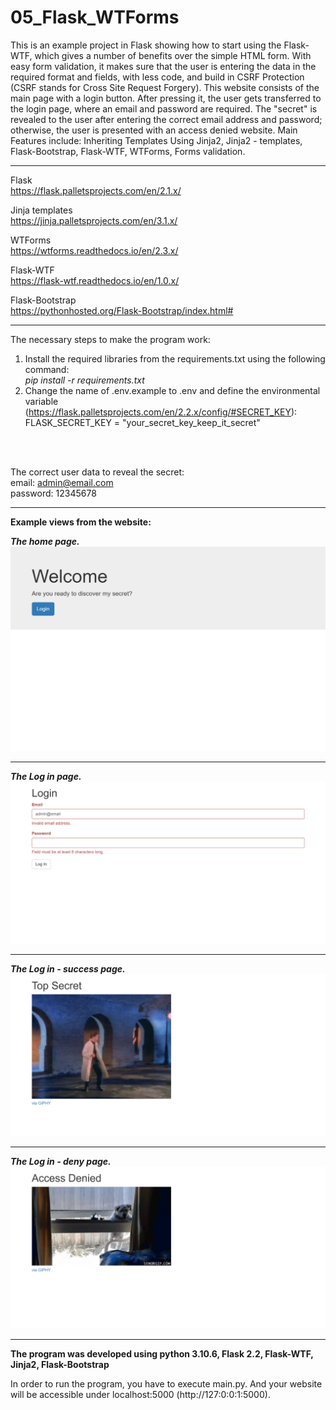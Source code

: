 # 05_Flask_WTForms

This is an example project in Flask showing how to start using the Flask-WTF, which gives a number of benefits over the simple HTML form.
With easy form validation, it makes sure that the user is entering the data in the required format and fields, with less code, and build in CSRF Protection (CSRF stands for Cross Site Request Forgery).
This website consists of the main page with a login button. After pressing it, the user gets transferred to the login page,
where an email and password are required. The "secret" is revealed to the user after entering the correct email address and password; otherwise, the user is presented with an access denied website.
Main Features include: Inheriting Templates Using Jinja2, Jinja2 - templates, Flask-Bootstrap, Flask-WTF, WTForms, Forms validation. 

---

Flask</br>
https://flask.palletsprojects.com/en/2.1.x/</br>


Jinja templates</br>
https://jinja.palletsprojects.com/en/3.1.x/</br>


WTForms</br>
https://wtforms.readthedocs.io/en/2.3.x/</br>


Flask-WTF</br>
https://flask-wtf.readthedocs.io/en/1.0.x/</br>


Flask-Bootstrap</br>
https://pythonhosted.org/Flask-Bootstrap/index.html#</br>

---

The necessary steps to make the program work:</br>
1. Install the required libraries from the requirements.txt using the following command: </br>
*pip install -r requirements.txt*</br>
2. Change the name of .env.example to .env and define the environmental variable (https://flask.palletsprojects.com/en/2.2.x/config/#SECRET_KEY):</br>
FLASK_SECRET_KEY = "your_secret_key_keep_it_secret"</br>

</br>
</br>

The correct user data to reveal the secret:</br>
email: admin@email.com</br>
password: 12345678</br>

---

**Example views from the website:**</br>


***The home page.***</br>
![Screenshot](docs/img/home.png)</br>

---

***The Log in page.***</br>
![Screenshot](docs/img/login_page.png)</br>

---

***The Log in - success page.***</br>
![Screenshot](docs/img/login_success.png)</br>

---

***The Log in - deny page.***</br>
![Screenshot](docs/img/login_denied.png)</br>


---

**The program was developed using python 3.10.6, Flask 2.2, Flask-WTF, Jinja2, Flask-Bootstrap**


In order to run the program, you have to execute main.py.
And your website will be accessible under localhost:5000 (http://127:0:0:1:5000).
